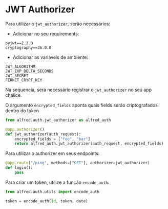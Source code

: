 # JWT Authorizer

Para utilizar o `jwt_authorizer`, serão necessários:

- Adicionar no seu requirements:

```requirements
pyjwt==2.3.0
cryptography==36.0.0
```

- Adicionar as variáveis de ambiente:

```env
JWT_ALGORITHM
JWT_EXP_DELTA_SECONDS
JWT_SECRET
FERNET_CRYPT_KEY
```

Na sequencia, será necessário registrar o `jwt_authorizer` no seu app chalice.

O argumento `encrypted_fields` aponta quais fields serão criptografados dentro do token

```python
from alfred.auth.jwt_authorizer as alfred_auth

@app.authorizer()
def jwt_authorizer(auth_request):
    encrypted_fields = ["foo", "bar"]
    return alfred_auth.jwt_authorizer(auth_request, encrypted_fields)
```

Para utilizar o authorizer em seus endpoints:

```python
@app.route("/ping", methods=["GET"], authorizer=jwt_authorizer)
def login():
    pass
```

Para criar um token, utilize a função `encode_auth`:

```python
from alfred.auth.utils import encode_auth

token = encode_auth(id, token, date)
```
